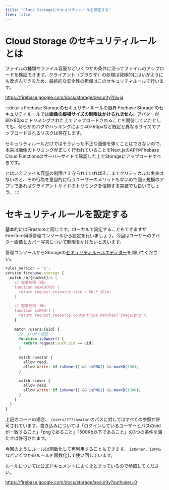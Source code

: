 ```yaml
---
title: "Cloud Storageにセキュリティルールを設定する"
free: false
---
```


# Cloud Storage のセキュリティルールとは

ファイルの種類やファイル容量などいくつかの条件に沿ってファイルのアップロードを検証できます。クライアント（ブラウザ）の処理は究極的にはいかようにも改ざんできるため、最終的な安全性の担保はこのセキュリティルールで行います。

https://firebase.google.com/docs/storage/security?hl=ja

:::details Firebase Storageのセキュリティルールの限界
Firebase Storage のセキュリティルールでは**画像の縦横サイズの制限はかけられません**。アバターが80×80pxにトリミングされた上でアップロードされることを期待していたとしても、何らかのバグやハッキングにより40×60pxなど既定と異なるサイズでアップロードされるリスクは存在します。

セキュリティルールだけではそういった不正な画像を弾くことはできないので、本来は画像のトリミングが正しく行われていることをNext.jsのAPIやFirebase Cloud Functionsのサーバーサイドで確認した上でStorageにアップロードすべきです。

とはいえファイル容量の制限さえ守られていればそこまでクリティカルな実害はないのと、その行為を意図的に行うユーザーのメリットもないので個人規模のアプリであればクライアントサイドのトリミングを信頼する実装でも良いでしょう。
:::

# セキュリティルールを設定する

基本的にはFirestoreと同じです。ローカルで設定することもできますがFirestore同様管理コンソールから設定を行いましょう。今回はユーザーのアバター画像とカバー写真について制限をかけたいと思います。

管理コンソールからStorageの[セキュリティルールエディター](https://console.firebase.google.com/u/0/project/_/storage/_/rules?hl=ja)を開いてください。

```js
rules_version = '2';
service firebase.storage {
  match /b/{bucket}/o {
    // 容量制限（Kb）
    function maxKB(kb) {
      return request.resource.size < kb * 1024;
    }
    
    // 容量制限（Kb）
    function isPNG() {
      return request.resource.contentType.matches('image/png');
    }
  
    match /users/{uid} {
      // ユーザー認証
      function isOwner() {
        return request.auth.uid == uid;
      }
    
      match /avatar {
        allow read;
        allow write: if isOwner() && isPNG() && maxKB(500);
      }
      
      match /cover {
        allow read;
        allow write: if isOwner() && isPNG() && maxKB(1000);
      }
    }
  }
}
```

上記のコードの場合、 `/users/???/avatar` のパスに対してはすべての参照が許可されています。書き込みについては「ログインしているユーザーとパスのuidが一致すること」「pngであること」「500Kb以下であること」の3つの条件を満たせば許可されます。

今回のようにルールは関数化して再利用することもできます。 `isOwner`、`isPNG` などいくつかのルールを関数化して使い回しています。

ルールについては公式ドキュメントによくまとまっているので参照してください。

https://firebase.google.com/docs/storage/security?authuser=0